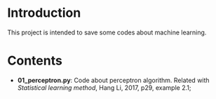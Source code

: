 # Introduction

This project is intended to save some codes about machine learning.

# Contents

- **01_perceptron.py**: Code about perceptron algorithm. Related with *Statistical learning method*, Hang Li, 2017, p29, example 2.1;

